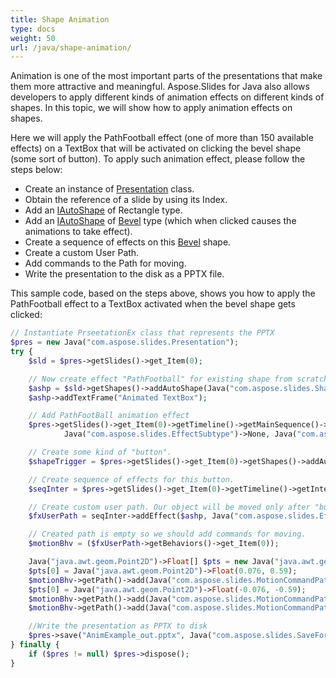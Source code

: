 ```yaml
---
title: Shape Animation
type: docs
weight: 50
url: /java/shape-animation/
---
```


Animation is one of the most important parts of the presentations that make them more attractive and meaningful. Aspose.Slides for Java also allows developers to apply different kinds of animation effects on different kinds of shapes. In this topic, we will show how to apply animation effects on shapes.

Here we will apply the PathFootball effect (one of more than 150 available effects) on a TextBox that will be activated on clicking the bevel shape (some sort of button). To apply such animation effect, please follow the steps below:

- Create an instance of [Presentation](https://apireference.aspose.com/slides/java/com.aspose.slides/Presentation) class.
- Obtain the reference of a slide by using its Index.
- Add an [IAutoShape](https://apireference.aspose.com/slides/java/com.aspose.slides/IAutoShape) of Rectangle type.
- Add an [IAutoShape](https://apireference.aspose.com/slides/java/com.aspose.slides/IAutoShape) of [Bevel](https://apireference.aspose.com/slides/java/com.aspose.slides/ShapeType#Bevel) type (which when clicked causes the animations to take effect).
- Create a sequence of effects on this [Bevel](https://apireference.aspose.com/slides/java/com.aspose.slides/ShapeType#Bevel) shape.
- Create a custom User Path.
- Add commands to the Path for moving.
- Write the presentation to the disk as a PPTX file.

This sample code, based on the steps above, shows you how to apply the PathFootball effect to a TextBox activated when the bevel shape gets clicked:

```php
// Instantiate PrseetationEx class that represents the PPTX
$pres = new Java("com.aspose.slides.Presentation");
try {
    $sld = $pres->getSlides()->get_Item(0);

    // Now create effect "PathFootball" for existing shape from scratch.
    $ashp = $sld->getShapes()->addAutoShape(Java("com.aspose.slides.ShapeType")->Rectangle, 150, 150, 250, 25);
    $ashp->addTextFrame("Animated TextBox");

    // Add PathFootBall animation effect
    $pres->getSlides()->get_Item(0)->getTimeline()->getMainSequence()->addEffect($ashp, Java("com.aspose.slides.EffectType")->PathFootball,
            Java("com.aspose.slides.EffectSubtype")->None, Java("com.aspose.slides.EffectSubtype")->AfterPrevious);

    // Create some kind of "button".
    $shapeTrigger = $pres->getSlides()->get_Item(0)->getShapes()->addAutoShape(Java("com.aspose.slides.ShapeType")->Bevel, 10, 10, 20, 20);

    // Create sequence of effects for this button.
    $seqInter = $pres->getSlides()->get_Item(0)->getTimeline()->getInteractiveSequences()->add(shapeTrigger);

    // Create custom user path. Our object will be moved only after "button" click.
    $fxUserPath = seqInter->addEffect($ashp, Java("com.aspose.slides.EffectType")->PathUser, Java("com.aspose.slides.EffectSubtype")->None, Java("com.aspose.slides.EffectSubtype")->OnClick);

    // Created path is empty so we should add commands for moving.
    $motionBhv = ($fxUserPath->getBehaviors()->get_Item(0));

    Java("java.awt.geom.Point2D")->Float[] $pts = new Java("java.awt.geom.Point2D")->Float[1];
    $pts[0] = Java("java.awt.geom.Point2D")->Float(0.076, 0.59);
    $motionBhv->getPath()->add(Java("com.aspose.slides.MotionCommandPathType")->LineTo, $pts, Java("com.aspose.slides.MotionPathPointsType")->Auto, true);
    $pts[0] = Java("java.awt.geom.Point2D")->Float(-0.076, -0.59);
    $motionBhv->getPath()->add(Java("com.aspose.slides.MotionCommandPathType")->LineTo, $pts, Java("com.aspose.slides.MotionPathPointsType")->Auto, false);
    $motionBhv->getPath()->add(Java("com.aspose.slides.MotionCommandPathType")->End, null, Java("com.aspose.slides.MotionPathPointsType")->Auto, false);

    //Write the presentation as PPTX to disk
    $pres->save("AnimExample_out.pptx", Java("com.aspose.slides.SaveFormat")->Pptx);
} finally {
    if ($pres != null) $pres->dispose();
}
```